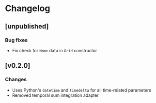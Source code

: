 # Changelog

## [unpublished]

### Bug fixes

* Fix check for `None` data in `Grid` constructor

## [v0.2.0]

### Changes

* Uses Python's `datetime` and `timedelta` for all time-related parameters
* Removed temporal sum integration adapter
